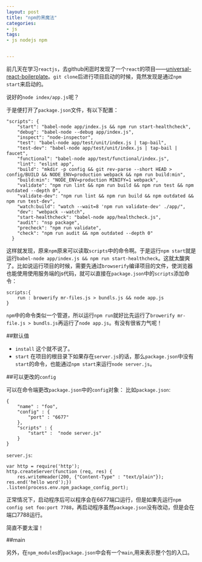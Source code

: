 ```yaml
---
layout: post
title: "npm的黑魔法"
categories:
- js
tags:
- js nodejs npm


---
```


前几天在学习`reactjs`，去github闲逛时发现了一个`react`的项目——[universal-react-boilerplate][1]。`git clone`后进行项目启动的时候，竟然发现是通过`npm start`来启动的。

说好的`node index/app.js`呢？

于是便打开了`package.json`文件，有以下配置：

    "scripts": {
        "start": "babel-node app/index.js && npm run start-healthcheck",
        "debug": "babel-node --debug app/index.js",
        "inspect": "node-inspector",
        "test": "babel-node app/test/unit/index.js | tap-bail",
        "test-dev": "babel-node app/test/unit/index.js | tap-bail | faucet",
        "functional": "babel-node app/test/functional/index.js",
        "lint": "eslint app",
        "build": "mkdir -p config && git rev-parse --short HEAD > config/BUILD && NODE_ENV=production webpack && npm run build:min",
        "build:min": "NODE_ENV=production MINIFY=1 webpack",
        "validate": "npm run lint && npm run build && npm run test && npm outdated --depth 0",
        "validate-dev": "npm run lint && npm run build && npm outdated && npm run test-dev",
        "watch:build": "watch --wait=8 'npm run validate-dev' ./app/",
        "dev": "webpack --watch",
        "start-healthcheck": "babel-node app/healthcheck.js",
        "audit": "nsp package",
        "precheck": "npm run validate",
        "check": "npm run audit && npm outdated --depth 0"
      }

这样就发现，原来`npm`原来可以读取`scripts`中的命令啊。于是运行`npm start`就是运行`babel-node app/index.js && npm run start-healthcheck`。这就太酸爽了。比如说运行项目的时候，需要先通过`browserify`编译项目的文件，使浏览器也能使用使用服务端的js代码，就可以直接在`package.json`中的`scripts`添加命令：

    scripts:{
        run : browerify mr-files.js > bundls.js && node app.js
    }
    
    
`npm`中的命令类似一个管道，所以运行`npm run`就好比先运行了`browerify mr-file.js > bundls.js`再运行了`node app.js`。有没有很省力气呢！



##默认值

 - `install`
    这个就不说了。
 - `start`
    在项目的根目录下如果存在`server.js`的话，那么`package.json`中没有`start`的命令，也能通过`npm start`来运行`node server.js`。

##可以更改的`config`

可以在命令端更改`package.json`中的`config`对象：
比如`package.json`:

    {
        "name" : "foo",
        "config" : {
            "port" : "6677"
        },
        "scripts" : {
            "start" :  "node server.js"
        }
    }
    
`server.js`:

    var http = require('http');
    http.createServer(function (req, res) {
        res.writeHeader(200, {"Content-Type" : "text/plain"});
    res.end('hello word');})
    .listen(process.env.npm_package_config_port);
    
正常情况下，启动程序后可以程序会在6677端口运行，但是如果先运行`npm config set foo:port 7788`，再启动程序虽然`package.json`没有改动，但是会在端口7788运行。

简直不要太溜！


##main

另外，在`npm_modules`的`package.json`中会有一个`main`,用来表示整个包的入口。


 
  [1]: https://github.com/cloverfield-tools/universal-react-boilerplate
  
